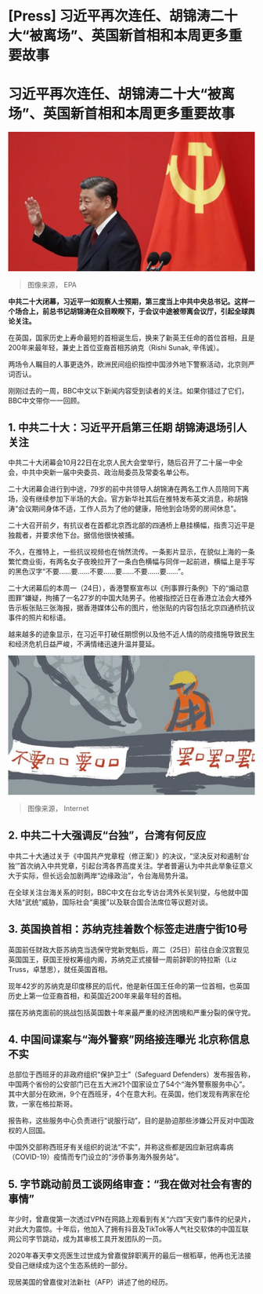 # [Press] 习近平再次连任、胡锦涛二十大“被离场”、英国新首相和本周更多重要故事

#  习近平再次连任、胡锦涛二十大“被离场”、英国新首相和本周更多重要故事


![北京人民大会堂中共二十届一中全会会后记者会上习近平向记者挥手（23/10/2022）](_127409995_ed997c15-a963-45d3-a317-c5b3a78e7103.jpg)

> 图像来源，  EPA

**中共二十大闭幕，习近平一如观察人士预期，第三度当上中共中央总书记。这样一个场合上，前总书记胡锦涛在众目睽睽下，于会议中途被带离会议厅，引起全球舆论关注。**

在英国，国家历史上寿命最短的首相诞生后，换来了新英王任命的首位首相，且是200年来最年轻，兼史上首位亚裔首相苏纳克（Rishi Sunak, 辛伟诚）。

两场令人瞩目的人事更迭外，欧洲民间组织指控中国涉外地下警察活动，北京则严词否认。

刚刚过去的一周，BBC中文以下新闻内容受到读者的关注。如果你错过了它们，BBC中文带你一一回顾。

##  1\. 中共二十大：习近平开启第三任期 胡锦涛退场引人关注

中共二十大闭幕会10月22日在北京人民大会堂举行，随后召开了二十届一中全会，中共中央新一届中央委员、政治局委员及常委名单公布。

二十大闭幕会进行到中途，79岁的前中共领导人胡锦涛在两名工作人员陪同下离场，没有继续参加下半场的大会。官方新华社其后在推特发布英文消息，称胡锦涛“会议期间身体不适，工作人员为了他的健康，陪他到会场旁的房间休息”。

二十大召开前夕，有抗议者在首都北京西北部的四通桥上悬挂横幅，指责习近平是独裁者，并要求他下台。据信他很快被捕。

不久，在推特上，一些抗议视频也在悄然流传。一条影片显示，在貌似上海的一条繁忙商业街，有两名女子夜晚拉开了一条白色横幅与同伴一起前进，横幅上是手写的黑色汉字“不要……要……不要……要……不要……要……”。

二十大闭幕后的本周一（24日），香港警察宣布以《刑事罪行条例》下的“煽动意图罪”嫌疑，拘捕了一名27岁的中国大陆男子。他被指控近日在香港立法会大楼外告示板张贴三张海报，据香港媒体公布的图片，他张贴的内容包括北京四通桥抗议事件的照片和标语。

越来越多的迹象显示，在习近平打破任期惯例以及他不近人情的防疫措施导致民生和经济危机日益严峻，不满情绪迅速升温并蔓延。

![Protest poster depicting Beijing bridge protester](_127282236_img_5571.jpg)

> 图像来源，  Internet

##  2\. 中共二十大强调反“台独”，台湾有何反应


中共二十大通过关于《中国共产党章程（修正案）》的决议，“坚决反对和遏制‘台独’”首次纳入中共党章，引起台湾各界高度关注。学者普遍认为中共此举象征意义大于实际，但长远会加剧两岸“边缘政治”，令台海局势升温。

在全球关注台海关系的时刻，BBC中文在台北专访台湾外长吴钊燮，与他就中国大陆“武统”威胁，国际社会“奥援”以及联合国合法席位等议题对谈。


##  3\. 英国换首相：苏纳克挂着数个标签走进唐宁街10号


英国前任财政大臣苏纳克当选保守党新党魁后，周二（25日）前往白金汉宫觐见英国国王，获国王授权筹组内阁，苏纳克正式接替一周前辞职的特拉斯（Liz Truss，卓慧思），就任英国首相。

现年42岁的苏纳克是印度移民的后代，他是新任国王任命的第一位首相，也英国历史上第一位亚裔首相，和英国近200年来最年轻的首相。

摆在苏纳克面前的挑战包括英国数十年来最严重的经济困境和严重分裂的保守党。

##  4\. 中国间谍案与“海外警察”网络接连曝光 北京称信息不实

总部位于西班牙的非政府组织“保护卫士”（Safeguard Defenders）发布报告称，中国两个省份的公安部门已在五大洲21个国家设立了54个“海外警察服务中心”。其中大部分在欧洲，9个在西班牙，4个在意大利。在英国，他们发现有两家在伦敦，一家在格拉斯哥。

报告称，这些服务中心负责进行“说服行动”，目的是胁迫那些涉嫌公开反对中国政权的人回国。

中国外交部称西班牙有关组织的说法“不实”，并称这些都是因应新冠病毒病（COVID-19）疫情而专门设立的“涉侨事务海外服务站”。

##  5\. 字节跳动前员工谈网络审查：“我在做对社会有害的事情”


年少时，曾嘉俊第一次透过VPN在网路上观看到有关“六四”天安门事件的纪录片，对此大为震惊。十年后，他加入了拥有抖音及TikTok等人气社交软体的中国互联网公司字节跳动，成为其审核工具开发团队的一员。

2020年春天李文亮医生过世成为曾嘉俊辞职离开的最后一根稻草，他再也无法接受自己继续成为这个生态系统的一部分。

现居美国的曾嘉俊对法新社（AFP）讲述了他的经历。


